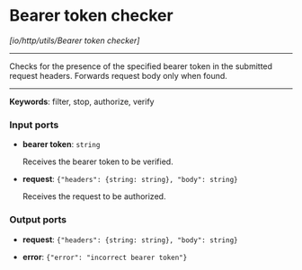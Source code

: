 # Bearer token checker

_[io/http/utils/Bearer token checker]_

---

Checks for the presence of the specified bearer token in the submitted request headers. Forwards request body only when found.<br>

---

__Keywords__: filter, stop, authorize, verify

### Input ports

* __bearer token__: ` string `

    Receives the bearer token to be verified.<br>


* __request__: ` {"headers": {string: string}, "body": string} `

    Receives the request to be authorized.<br>

### Output ports

* __request__: ` {"headers": {string: string}, "body": string} `


* __error__: ` {"error": "incorrect bearer token"} `

